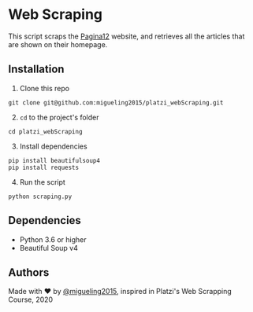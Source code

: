 # Web Scraping
This script scraps the [Pagina12](https://www.pagina12.com.ar/) website, and retrieves all the articles that are shown on their homepage.

## Installation
1. Clone this repo
```
git clone git@github.com:migueling2015/platzi_webScraping.git
```
2. `cd` to the project's folder
```
cd platzi_webScraping
```
3. Install dependencies
```
pip install beautifulsoup4
pip install requests
```
4. Run the script
```
python scraping.py
```

## Dependencies
- Python 3.6 or higher
- Beautiful Soup v4

## Authors
Made with :heart: by [@migueling2015](https://github.com/migueling2015), inspired in Platzi's Web Scrapping Course, 2020
